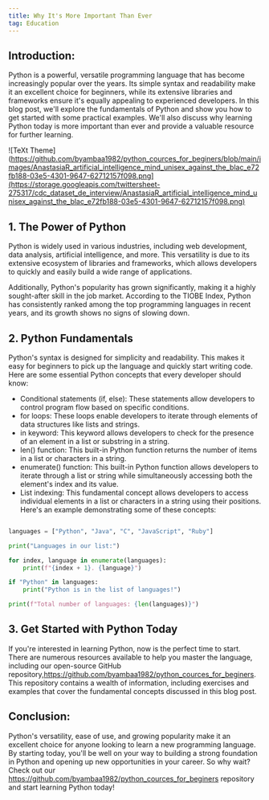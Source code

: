 ```yaml
---
title: Why It's More Important Than Ever
tag: Education
---
```


## Introduction:

Python is a powerful, versatile programming language that has become increasingly popular over the years. Its simple syntax and readability make it an excellent choice for beginners, while its extensive libraries and frameworks ensure it's equally appealing to experienced developers. In this blog post, we'll explore the fundamentals of Python and show you how to get started with some practical examples. We'll also discuss why learning Python today is more important than ever and provide a valuable resource for further learning.

![TeXt Theme](https://github.com/byambaa1982/python_cources_for_beginers/blob/main/images/AnastasiaR_artificial_intelligence_mind_unisex_against_the_blac_e72fb188-03e5-4301-9647-62712157f098.png](https://storage.googleapis.com/twittersheet-275317/cdc_dataset_de_interview/AnastasiaR_artificial_intelligence_mind_unisex_against_the_blac_e72fb188-03e5-4301-9647-62712157f098.png)


## 1. The Power of Python
Python is widely used in various industries, including web development, data analysis, artificial intelligence, and more. This versatility is due to its extensive ecosystem of libraries and frameworks, which allows developers to quickly and easily build a wide range of applications.

Additionally, Python's popularity has grown significantly, making it a highly sought-after skill in the job market. According to the TIOBE Index, Python has consistently ranked among the top programming languages in recent years, and its growth shows no signs of slowing down.

## 2. Python Fundamentals
Python's syntax is designed for simplicity and readability. This makes it easy for beginners to pick up the language and quickly start writing code. Here are some essential Python concepts that every developer should know:

- Conditional statements (if, else): These statements allow developers to control program flow based on specific conditions.
- for loops: These loops enable developers to iterate through elements of data structures like lists and strings.
- in keyword: This keyword allows developers to check for the presence of an element in a list or substring in a string.
- len() function: This built-in Python function returns the number of items in a list or characters in a string.
- enumerate() function: This built-in Python function allows developers to iterate through a list or string while simultaneously accessing both the element's index and its value.
- List indexing: This fundamental concept allows developers to access individual elements in a list or characters in a string using their positions.
Here's an example demonstrating some of these concepts:

```python

languages = ["Python", "Java", "C", "JavaScript", "Ruby"]

print("Languages in our list:")

for index, language in enumerate(languages):
    print(f"{index + 1}. {language}")

if "Python" in languages:
    print("Python is in the list of languages!")

print(f"Total number of languages: {len(languages)}")

```

## 3. Get Started with Python Today
If you're interested in learning Python, now is the perfect time to start. There are numerous resources available to help you master the language, including our open-source GitHub repository,https://github.com/byambaa1982/python_cources_for_beginers. This repository contains a wealth of information, including exercises and examples that cover the fundamental concepts discussed in this blog post.

## Conclusion:

Python's versatility, ease of use, and growing popularity make it an excellent choice for anyone looking to learn a new programming language. By starting today, you'll be well on your way to building a strong foundation in Python and opening up new opportunities in your career. So why wait? Check out our https://github.com/byambaa1982/python_cources_for_beginers repository and start learning Python today!
